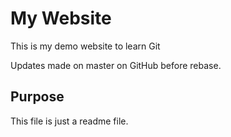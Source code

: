 # My Website

This is my demo website to learn Git

Updates made on master on GitHub before rebase.

## Purpose

This file is just a readme file.
